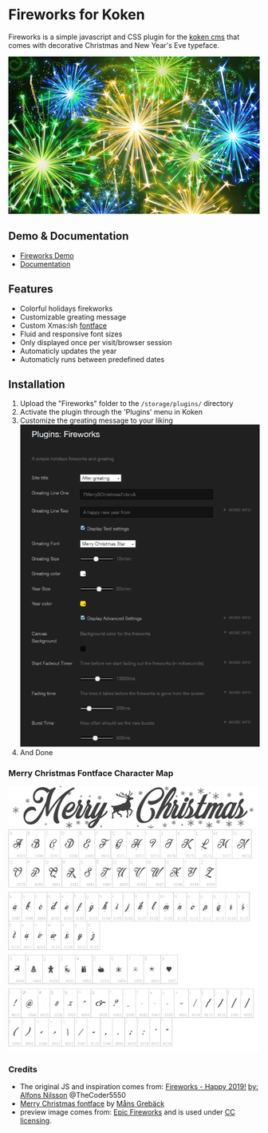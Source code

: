 # Fireworks for Koken
Fireworks is a simple javascript and CSS plugin for the [koken cms](https://koken.me) that comes with decorative Christmas and New Year's Eve typeface.

![Fireworks preview](Fireworks/preview.jpg)

## Demo & Documentation
* [Fireworks Demo](https://varoystrand.se/sidor/fireworks_for_koken/#fireworksDemo)
* [Documentation](https://varoystrand.se/sidor/fireworks_for_koken/)

## Features
* Colorful holidays firekworks
* Customizable greating message
* Custom Xmas:ish [fontface](#christmas-fontface-character-map)
* Fluid and responsive font sizes
* Only displayed once per visit/browser session
* Automaticly updates the year
* Automaticly runs between predefined dates

## Installation

1. Upload the "Fireworks" folder to the `/storage/plugins/` directory
2. Activate the plugin through the 'Plugins' menu in Koken
3. Customize the greating message to your liking
![Fireworks settings](screens/settings.png)
4. And Done

### Merry Christmas Fontface Character Map
![Merry Christmas](screens/merry-christmas.png)
![Character Map](screens/character-map-merry-christmas.png)

### Credits

* The original JS and inspiration comes from: [Fireworks - Happy 2019!](https://codepen.io/TC5550/pen/NejPqE) [by: Alfons Nilsson](https://aaserver.net) @TheCoder5550
* [Merry Christmas fontface](https://www.mansgreback.com/fonts/merry-christmas/) by [Måns Grebäck](http://www.aringtypeface.com/)
* preview image comes from: [Epic Fireworks](https://www.flickr.com/photos/epicfireworks/8058678846) and is used under [CC licensing](https://creativecommons.org/licenses/by/2.0/).
